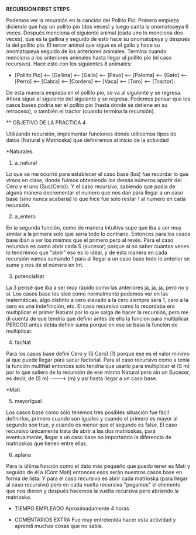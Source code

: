 **RECURSIÓN FIRST STEPS**

Podemos ver la recursión en la canción del Pollito Pio.  Primero
empieza diciendo que hay un pollito pio (dos veces) y luego canta la
onomatopeya 6 veces. Después menciona el siguiente animal (cada uno lo
menciona dos veces), que es la gallina y seguido de esto hace su
onomatopeya y después la del pollito pio. El tercer animal que sigue
es el gallo y hace su onomatopeya seguido de los anteriores
animales. Termina cuando menciona a los anteriores animales hasta
llegar al pollito pio (el caso recursivo).  Hace esto con los
siguientes 8 animales:

- [Pollito Pio] <-- [Gallina] <-- [Gallo] <-- [Pavo] <-- [Paloma] <--
  [Gato] <-- [Perro] <-- [Cabra] <-- [Cordero] <-- [Vaca] <-- [Toro]
  <-- [Tractor].

De esta manera empieza en el pollito pio, se va al siguiente y se
regresa. Ahora sigue al siguiente del siguiente y se regresa. Podemos
pensar que los casos bases podría ser el pollito pio (hasta donde se
detiene en su retroceso), o también el tractor (cuando termina la
recursión).



** OBJETIVO DE LA PRÁCTICA 4

Utilizando recursión, implementar funciones donde utilicemos
tipos de datos (Natural y Matrioska) que definiremos al inicio
de la actividad

*Naturales

1. a_natural

Lo que se me ocurrió para establecer el caso base (los) fue
recordar lo que vimos en clase, donde fuimos obteniendo los demás
números apartir del Cero y el uno (Suc(Cero)). Y el caso recursivo,
sabiendo que podia de alguna manera decrementar el numero que nos dan
para llegar a un caso base (sino nunca acabaría) lo que hice fue solo
restar 1 al numero en cada recursión.

2. a_entero

En la segunda función, como de manera intuitiva supe que iba a ser
muy similar a la primera solo que sería todo lo contrario. Entonces
para los casos base iban a ser los mismos que el primero pero al
revés. Para el caso recursivo es como abrir cada S (sucesor) porque al
no saber cuantas veces lo tendremos que "abrir" eso es lo ideal, y de
esta manera en cada recursión vamos sumando 1 para al llegar a un caso
base todo lo anterior se sume y nos dé el número en Int.

3. potenciaNat

La 3 pensé que iba a ser muy rápido como las anteriores ja, ja, ja,
pero no y sí. Los casos base los ideé como normalmente podemos ver en
las matemáticas, algo distinto a cero elevado a la cero siempre será
1, cero a la cero es una indefinición, etc. El caso recursivo como lo
recordaba era multiplicar el primer Natural por lo que salga de hacer
la recursión, pero me di cuenta de que tendría que definir antes de
ello la funcion para multiplicar PEROOO antes debía definir suma
porque en eso se basa la función de multiplicar.

4. facNat

Para los casos base definí Cero y (S Cero) (1) porque ese es el
valor minimo al que puede llegar para sacar factorial. Para el caso
recursivo como a tenía la función multNat entonces solo tendría que
usarlo para multiplicar el (S m) por lo que saliera de la recursión de
ese mismo Natural pero sin un Sucesor, es decir, de (S m) ----> (m) y
así hasta llegar a un caso base.

*Mati

5. mayorIgual

Los casos base como sólo tenemos tres posibles situación fue fácil
definirlos, primero cuando son iguales y cuando el primero es mayor al
segundo son true, y cuando es menor que el segundo es false. El caso
recursivo únicamente trata de abrir a las dos matrioskas, para
eventualmente, llegar a un caso base no importando la diferencia de
matrioskas que tienen entre ellas.

6. aplana

Para la última función como el dato más pequeño que puedo tener es
Mati y seguido de él a (Cont Mati) entonces esos serán nuestros casos
base en forma de lista. Y para el caso recursivo es abrir cada
matrioska (para llegar al caso recursivo) pero en cada vuelta
recursiva "pegamos" el elemento que nos dieron y después hacemos la
vuelta recursiva pero abriendo la matrioska.

* TIEMPO EMPLEADO
Aproximadamente 4 horas

* COMENTARIOS EXTRA
Fue muy entretenida hacer esta actividad y aprendí
muchas cosas que no sabía.